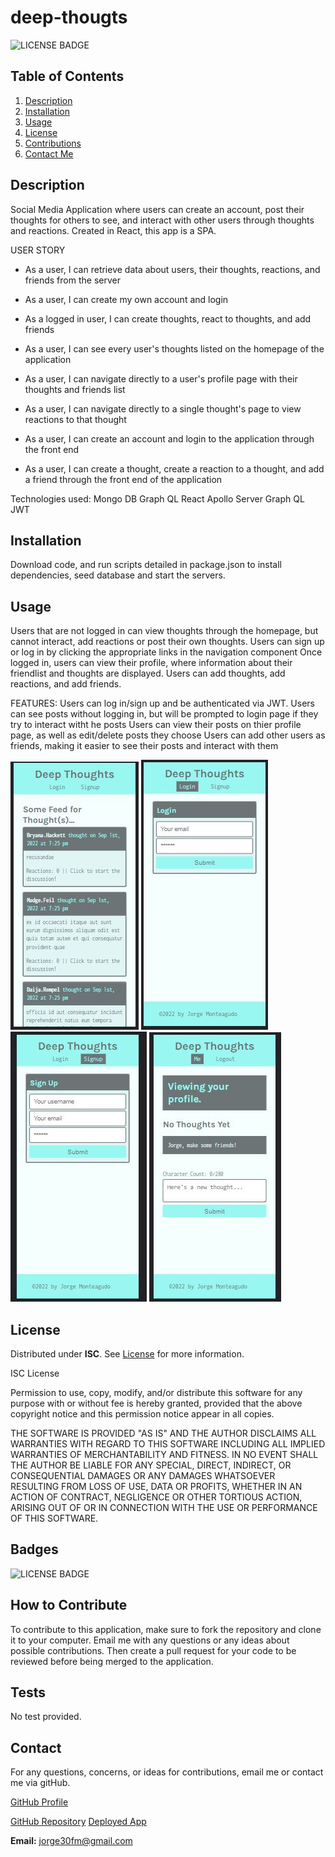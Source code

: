 # deep-thougts

![LICENSE BADGE](https://img.shields.io/badge/license-ISC-brightgreen?style=for-the-badge)

## Table of Contents

1. [Description](#description)
2. [Installation](#installation)
3. [Usage](#usage)
4. [License](#license)
5. [Contributions](#how-to-contribute)
6. [Contact Me](#contact)

## Description

Social Media Application where users can create an account, post their thoughts for others to see, and interact with other users through thoughts and reactions. Created in React, this app is a SPA.

USER STORY

- As a user, I can retrieve data about users, their thoughts, reactions, and friends from the server
- As a user, I can create my own account and login
- As a logged in user, I can create thoughts, react to thoughts, and add friends
- As a user, I can see every user's thoughts listed on the homepage of the application
- As a user, I can navigate directly to a user's profile page with their thoughts and friends list

- As a user, I can navigate directly to a single thought's page to view reactions to that thought
- As a user, I can create an account and login to the application through the front end
- As a user, I can create a thought, create a reaction to a thought, and add a friend through the front end of the application

Technologies used:
Mongo DB
Graph QL
React
Apollo Server Graph QL
JWT

## Installation

Download code, and run scripts detailed in package.json to install dependencies, seed database and start the servers.

## Usage

Users that are not logged in can view thoughts through the homepage, but cannot interact, add reactions or post their own thoughts. Users can sign up or log in by clicking the appropriate links in the navigation component
Once logged in, users can view their profile, where information about their friendlist and thoughts are displayed. Users can add thoughts, add reactions, and add friends.

FEATURES:
Users can log in/sign up and be authenticated via JWT.
Users can see posts without logging in, but will be prompted to login page if they try to interact witht he posts
Users can view their posts on thier profile page, as well as edit/delete posts they choose
Users can add other users as friends, making it easier to see their posts and interact with them

<img src='./client/public/assets/images/homepage.jpg' />
<img src='./client/public/assets/images/login.jpg'/>
<img src='./client/public/assets/images/signup.jpg'/>
<img src='./client/public/assets/images/profile.jpg'/>

## License

Distributed under **ISC**. See [License](https://spdx.org/licenses/ISC.html) for more information.

ISC License

Permission to use, copy, modify, and/or distribute this software for any purpose with or without fee is hereby granted, provided that the above copyright notice and this permission notice appear in all copies.

THE SOFTWARE IS PROVIDED "AS IS" AND THE AUTHOR DISCLAIMS ALL WARRANTIES WITH REGARD TO THIS SOFTWARE INCLUDING ALL IMPLIED WARRANTIES OF MERCHANTABILITY AND FITNESS. IN NO EVENT SHALL THE AUTHOR BE LIABLE FOR ANY SPECIAL, DIRECT, INDIRECT, OR CONSEQUENTIAL DAMAGES OR ANY DAMAGES WHATSOEVER RESULTING FROM LOSS OF USE, DATA OR PROFITS, WHETHER IN AN ACTION OF CONTRACT, NEGLIGENCE OR OTHER TORTIOUS ACTION, ARISING OUT OF OR IN CONNECTION WITH THE USE OR PERFORMANCE OF THIS SOFTWARE.

## Badges

![LICENSE BADGE](https://img.shields.io/badge/license-ISC-brightgreen?style=for-the-badge)

## How to Contribute

To contribute to this application, make sure to fork the repository and clone it to your computer. Email me with any questions or any ideas about possible contributions. Then create a pull request for your code to be reviewed before being merged to the application.

## Tests

No test provided.

## Contact

For any questions, concerns, or ideas for contributions, email me or contact me via gitHub.

[GitHub Profile](https://github.com/jorge30fm)

[GitHub Repository](https://github.com/jorge30fm/deep-thoughts)
[Deployed App](https://hidden-anchorage-50418.herokuapp.com/)

**Email:** jorge30fm@gmail.com

